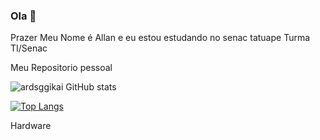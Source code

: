 ### Ola 👋

Prazer Meu Nome é Allan e eu estou estudando no senac tatuape Turma TI/Senac 

Meu Repositorio pessoal

 ![ardsggikai GitHub stats](https://github-readme-stats.vercel.app/api?username=ardsggikai&show_icons=true&theme=dark)
 
 [![Top Langs](https://github-readme-stats.vercel.app/api/top-langs/?username=ardsggikai&layout=compact)](https://github.com/anuraghazra/github-readme-stats)

Hardware

